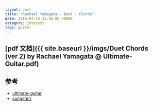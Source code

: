 ```yaml
---
layout: post
title: "Rachael Yamagata - Duet - Chords"
date: 2016-04-20 22:50:00 +0800
category: interest
tags: guiter
---
```


## [pdf 文档]({{ site.baseurl }}/imgs/Duet Chords (ver 2) by Rachael Yamagata @ Ultimate-Guitar.pdf)

## 参考
* [ultimate-guitar](https://tabs.ultimate-guitar.com/r/rachael_yamagata/duet_ver2_crd.htm)
* [songsterr](http://www.songsterr.com/a/wsa/rachael-yamagata-duet-chords-s237949)
